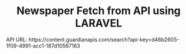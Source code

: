 <h1 align="center">Newspaper Fetch from API using LARAVEL</h1>
API URL: https://content.guardianapis.com/search?api-key=d46b2605-1f09-4991-acc1-187d10567163
